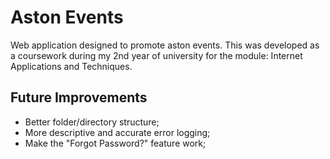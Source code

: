 # Aston Events
 Web application designed to promote aston events. This was developed as a coursework during my 2nd year of university for the module: Internet Applications and Techniques.


## Future Improvements
- Better folder/directory structure;
- More descriptive and accurate error logging;
- Make the "Forgot Password?" feature work;

